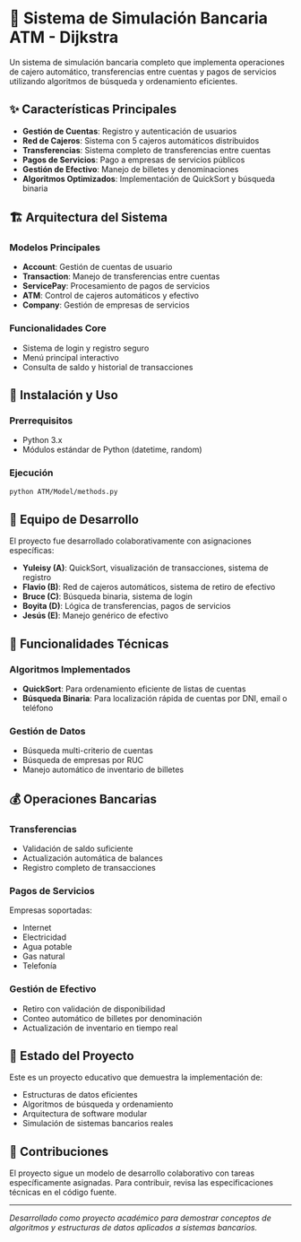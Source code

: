 # 🏦 Sistema de Simulación Bancaria ATM - Dijkstra

Un sistema de simulación bancaria completo que implementa operaciones de cajero automático, transferencias entre cuentas y pagos de servicios utilizando algoritmos de búsqueda y ordenamiento eficientes.

## ✨ Características Principales

- **Gestión de Cuentas**: Registro y autenticación de usuarios
- **Red de Cajeros**: Sistema con 5 cajeros automáticos distribuidos
- **Transferencias**: Sistema completo de transferencias entre cuentas
- **Pagos de Servicios**: Pago a empresas de servicios públicos
- **Gestión de Efectivo**: Manejo de billetes y denominaciones
- **Algoritmos Optimizados**: Implementación de QuickSort y búsqueda binaria

## 🏗️ Arquitectura del Sistema

### Modelos Principales
- **Account**: Gestión de cuentas de usuario
- **Transaction**: Manejo de transferencias entre cuentas
- **ServicePay**: Procesamiento de pagos de servicios
- **ATM**: Control de cajeros automáticos y efectivo
- **Company**: Gestión de empresas de servicios

### Funcionalidades Core
- Sistema de login y registro seguro
- Menú principal interactivo
- Consulta de saldo y historial de transacciones

## 🚀 Instalación y Uso

### Prerrequisitos
- Python 3.x
- Módulos estándar de Python (datetime, random)

### Ejecución
```bash
python ATM/Model/methods.py
```

## 👥 Equipo de Desarrollo

El proyecto fue desarrollado colaborativamente con asignaciones específicas:

- **Yuleisy (A)**: QuickSort, visualización de transacciones, sistema de registro
- **Flavio (B)**: Red de cajeros automáticos, sistema de retiro de efectivo
- **Bruce (C)**: Búsqueda binaria, sistema de login
- **Boyita (D)**: Lógica de transferencias, pagos de servicios
- **Jesús (E)**: Manejo genérico de efectivo

## 🔧 Funcionalidades Técnicas

### Algoritmos Implementados
- **QuickSort**: Para ordenamiento eficiente de listas de cuentas
- **Búsqueda Binaria**: Para localización rápida de cuentas por DNI, email o teléfono

### Gestión de Datos
- Búsqueda multi-criterio de cuentas
- Búsqueda de empresas por RUC
- Manejo automático de inventario de billetes

## 💰 Operaciones Bancarias

### Transferencias
- Validación de saldo suficiente
- Actualización automática de balances
- Registro completo de transacciones

### Pagos de Servicios
Empresas soportadas:
- Internet
- Electricidad  
- Agua potable
- Gas natural
- Telefonía

### Gestión de Efectivo
- Retiro con validación de disponibilidad
- Conteo automático de billetes por denominación
- Actualización de inventario en tiempo real

## 📝 Estado del Proyecto

Este es un proyecto educativo que demuestra la implementación de:
- Estructuras de datos eficientes
- Algoritmos de búsqueda y ordenamiento
- Arquitectura de software modular
- Simulación de sistemas bancarios reales

## 🤝 Contribuciones

El proyecto sigue un modelo de desarrollo colaborativo con tareas específicamente asignadas. Para contribuir, revisa las especificaciones técnicas en el código fuente.

---

*Desarrollado como proyecto académico para demostrar conceptos de algoritmos y estructuras de datos aplicados a sistemas bancarios.*
